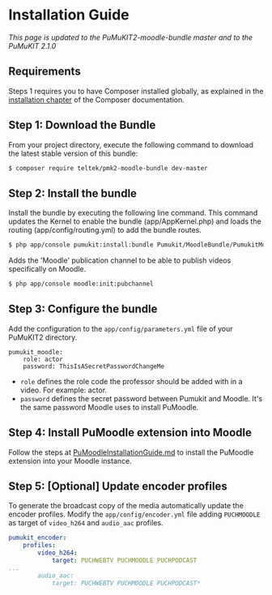 Installation Guide
==================

*This page is updated to the PuMuKIT2-moodle-bundle master and to the PuMuKIT 2.1.0*

Requirements
------------

Steps 1 requires you to have Composer installed globally, as explained
in the [installation chapter](https://getcomposer.org/doc/00-intro.md)
of the Composer documentation.


Step 1: Download the Bundle
---------------------------

From your project directory, execute the following command to download
the latest stable version of this bundle:

```bash
$ composer require teltek/pmk2-moodle-bundle dev-master
```

Step 2: Install the bundle
--------------------------

Install the bundle by executing the following line command. This command updates
the Kernel to enable the bundle (app/AppKernel.php) and loads the routing
(app/config/routing.yml) to add the bundle routes.

```bash
$ php app/console pumukit:install:bundle Pumukit/MoodleBundle/PumukitMoodleBundle
```

Adds the 'Moodle' publication channel to be able to publish videos specifically on Moodle.
```bash
$ php app/console moodle:init:pubchannel
```

Step 3: Configure the bundle
----------------------------

Add the configuration to the `app/config/parameters.yml` file of your PuMuKIT2 directory.

```
pumukit_moodle:
    role: actor
    password: ThisIsASecretPasswordChangeMe
```

* `role` defines the role code the professor should be added with in a video. For example: actor.
* `password` defines the secret password between Pumukit and Moodle. It's the same password Moodle uses to install PuMoodle.

Step 4: Install PuMoodle extension into Moodle
----------------------------------------------

Follow the steps at [PuMoodleInstallationGuide.md](PuMoodleInstallationGuide.md)
to install the PuMoodle extension into your Moodle instance.

Step 5: [Optional] Update encoder profiles
----------------------------------------------

To generate the broadcast copy of the media  automatically update the encoder profiles.
Modify the `app/config/encoder.yml` file adding `PUCHMOODLE` as target of `video_h264` and `audio_aac` profiles.



```yml
pumukit_encoder:
    profiles:
        video_h264:
            target: PUCHWEBTV PUCHMOODLE PUCHPODCAST
...
        audio_aac:
            target: PUCHWEBTV PUCHMOODLE PUCHPODCAST*

```